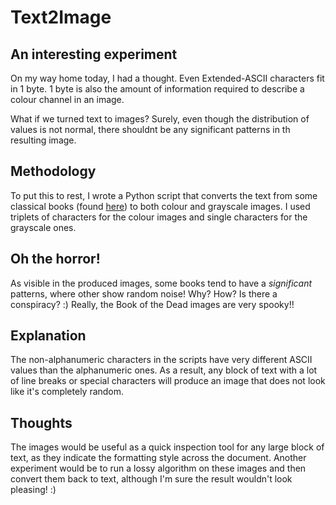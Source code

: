 # Text2Image

## An interesting experiment

On my way home today, I had a thought. Even Extended-ASCII characters fit in 1 byte. 1 byte is also the amount of information required to describe a colour channel in an image.

What if we turned text to images? Surely, even though the distribution of values is not normal, there shouldnt be any significant patterns in th resulting image.

## Methodology

To put this to rest, I wrote a Python script that converts the text from some classical books (found [here](http://www.textfiles.com/etext/)) to both colour and grayscale images.
I used triplets of characters for the colour images and single characters for the grayscale ones.

## Oh the horror!

As visible in the produced images, some books tend to have a *significant* patterns, where other show random noise! Why? How? Is there a conspiracy? :)
Really, the Book of the Dead images are very spooky!!

## Explanation

The non-alphanumeric characters in the scripts have very different ASCII values than the alphanumeric ones. As a result, any block of text with a lot of line breaks or special characters will produce an image that does not look like it's completely random.

## Thoughts

The images would be useful as a quick inspection tool for any large block of text, as they indicate the formatting style across the document. Another experiment would be to run a lossy algorithm on these images and then convert them back to text, although I'm sure the result wouldn't look pleasing! :)
